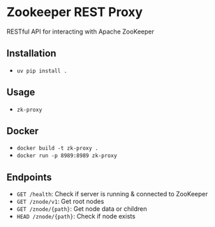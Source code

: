 # Zookeeper REST Proxy
RESTful API for interacting with Apache ZooKeeper

## Installation
- `uv pip install .`

## Usage
- `zk-proxy`

## Docker
- `docker build -t zk-proxy .`
- `docker run -p 8989:8989 zk-proxy`

## Endpoints
- `GET /health`: Check if server is running & connected to ZooKeeper
- `GET /znode/v1`: Get root nodes
- `GET /znode/{path}`: Get node data or children
- `HEAD /znode/{path}`: Check if node exists

